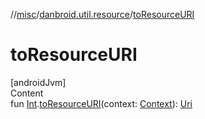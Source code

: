 //[misc](../../index.md)/[danbroid.util.resource](index.md)/[toResourceURI](to-resource-u-r-i.md)



# toResourceURI  
[androidJvm]  
Content  
fun [Int](https://kotlinlang.org/api/latest/jvm/stdlib/kotlin/-int/index.html).[toResourceURI](to-resource-u-r-i.md)(context: [Context](https://developer.android.com/reference/kotlin/android/content/Context.html)): [Uri](https://developer.android.com/reference/kotlin/android/net/Uri.html)  



